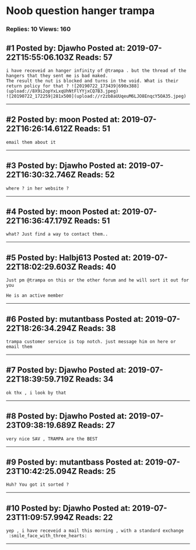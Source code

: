 # Noob question hanger trampa

### Replies: 10 Views: 160

## \#1 Posted by: Djawho Posted at: 2019-07-22T15:55:06.103Z Reads: 57

```
i have receveid an hanger infinity of @trampa . but the thread of the hangers that they sent me is bad maked. 
The result the nut is blocked and turns in the void. What is their return policy for that ? ![20190722_173439|690x388](upload://8X9i2opYxLxqUhNtFlYYjxCQ7B3.jpeg)
![20190722_172259|281x500](upload://r2zb8aUUqeuM6LJO8EnqcY5OA35.jpeg)
```

---
## \#2 Posted by: moon Posted at: 2019-07-22T16:26:14.612Z Reads: 51

```
email them about it
```

---
## \#3 Posted by: Djawho Posted at: 2019-07-22T16:30:32.746Z Reads: 52

```
where ? in her website ?
```

---
## \#4 Posted by: moon Posted at: 2019-07-22T16:36:47.179Z Reads: 51

```
what? Just find a way to contact them..
```

---
## \#5 Posted by: Halbj613 Posted at: 2019-07-22T18:02:29.603Z Reads: 40

```
Just pm @trampa on this or the other forum and he will sort it out for you

He is an active member
```

---
## \#6 Posted by: mutantbass Posted at: 2019-07-22T18:26:34.294Z Reads: 38

```
trampa customer service is top notch. just message him on here or email them
```

---
## \#7 Posted by: Djawho Posted at: 2019-07-22T18:39:59.719Z Reads: 34

```
ok thx , i look by that
```

---
## \#8 Posted by: Djawho Posted at: 2019-07-23T09:38:19.689Z Reads: 27

```
very nice SAV , TRAMPA are the BEST
```

---
## \#9 Posted by: mutantbass Posted at: 2019-07-23T10:42:25.094Z Reads: 25

```
Huh? You got it sorted ?
```

---
## \#10 Posted by: Djawho Posted at: 2019-07-23T11:09:57.994Z Reads: 22

```
yep , i have receveid a mail this morning , with a standard exchange  
 :smile_face_with_three_hearts:
```

---
